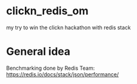 # clickn_redis_om
my try to win the clickn hackathon with redis stack
# General idea
>>> 
Benchmarking done by Redis Team:
https://redis.io/docs/stack/json/performance/